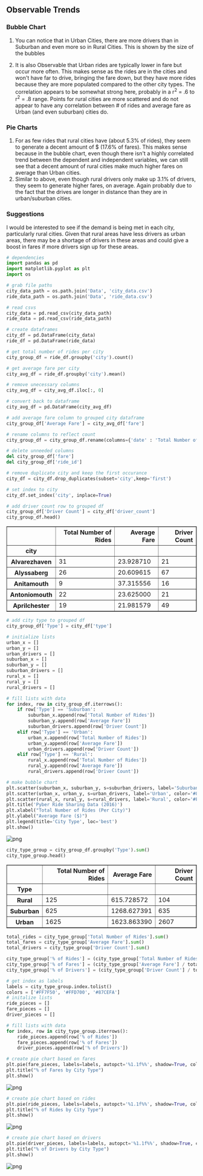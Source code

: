 ## Observable Trends
### Bubble Chart
1. You can notice that in Urban Cities, there are more drivers than in Suburban and even more so in Rural Cities. This is shown by the size of the bubbles

2. It is also Observable that Urban rides are typically lower in fare but occur more often. This makes sense as the rides are in the cities and won't have far to drive, bringing the fare down, but they have more rides because they are more populated compared to the other city types. The correlation appears to be somewhat strong here, probably in a r<sup>2</sup> = .6 to r<sup>2</sup> = .8 range. Points for rural cities are more scattered and do not appear to have any correlation between # of rides and average fare as Urban (and even suburban) cities do.

### Pie Charts

1. For as few rides that rural cities have (about 5.3% of rides), they seem to generate a decent amount of $ (17.6% of fares). This makes sense because in the bubble chart, even though there isn't a highly correlated trend between the dependent and independent variables, we can still see that a decent amount of rural cities make much higher fares on average than Urban cities.
2. Similar to above, even though rural drivers only make up 3.1% of drivers, they seem to generate higher fares, on average. Again probably due to the fact that the drives are longer in distance than they are in urban/suburban cities.

### Suggestions
I would be interested to see if the demand is being met in each city, particularly rural cities. Given that rural areas have less drivers as urban areas, there may be a shortage of drivers in these areas and could give a boost in fares if more drivers sign up for these areas.


```python
# dependencies
import pandas as pd
import matplotlib.pyplot as plt
import os
```


```python
# grab file paths
city_data_path = os.path.join('Data', 'city_data.csv')
ride_data_path = os.path.join('Data', 'ride_data.csv')
```


```python
# read csvs
city_data = pd.read_csv(city_data_path)
ride_data = pd.read_csv(ride_data_path)
```


```python
# create dataframes
city_df = pd.DataFrame(city_data)
ride_df = pd.DataFrame(ride_data)
```


```python
# get total number of rides per city
city_group_df = ride_df.groupby('city').count()
```


```python
# get average fare per city
city_avg_df = ride_df.groupby('city').mean()
```


```python
# remove unecessary columns
city_avg_df = city_avg_df.iloc[:, 0]
```


```python
# convert back to dataframe
city_avg_df = pd.DataFrame(city_avg_df)
```


```python
# add average fare column to grouped city dataframe
city_group_df['Average Fare'] = city_avg_df['fare']
```


```python
# rename columns to reflect count
city_group_df = city_group_df.rename(columns={'date' : 'Total Number of Rides'})
```


```python
# delete unneeded columns
del city_group_df['fare']
del city_group_df['ride_id']
```


```python
# remove duplicate city and keep the first occurance
city_df = city_df.drop_duplicates(subset='city',keep='first')
```


```python
# set index to city
city_df.set_index('city', inplace=True)
```


```python
# add driver count row to grouped df
city_group_df['Driver Count'] = city_df['driver_count']
city_group_df.head()
```




<div>
<style>
    .dataframe thead tr:only-child th {
        text-align: right;
    }

    .dataframe thead th {
        text-align: left;
    }

    .dataframe tbody tr th {
        vertical-align: top;
    }
</style>
<table border="1" class="dataframe">
  <thead>
    <tr style="text-align: right;">
      <th></th>
      <th>Total Number of Rides</th>
      <th>Average Fare</th>
      <th>Driver Count</th>
    </tr>
    <tr>
      <th>city</th>
      <th></th>
      <th></th>
      <th></th>
    </tr>
  </thead>
  <tbody>
    <tr>
      <th>Alvarezhaven</th>
      <td>31</td>
      <td>23.928710</td>
      <td>21</td>
    </tr>
    <tr>
      <th>Alyssaberg</th>
      <td>26</td>
      <td>20.609615</td>
      <td>67</td>
    </tr>
    <tr>
      <th>Anitamouth</th>
      <td>9</td>
      <td>37.315556</td>
      <td>16</td>
    </tr>
    <tr>
      <th>Antoniomouth</th>
      <td>22</td>
      <td>23.625000</td>
      <td>21</td>
    </tr>
    <tr>
      <th>Aprilchester</th>
      <td>19</td>
      <td>21.981579</td>
      <td>49</td>
    </tr>
  </tbody>
</table>
</div>




```python
# add city type to grouped df
city_group_df['Type'] = city_df['type']
```


```python
# initialize lists
urban_x = []
urban_y = []
urban_drivers = []
suburban_x = []
suburban_y = []
suburban_drivers = []
rural_x = []
rural_y = []
rural_drivers = []
```


```python
# fill lists with data
for index, row in city_group_df.iterrows():
    if row['Type'] == 'Suburban':
        suburban_x.append(row['Total Number of Rides'])
        suburban_y.append(row['Average Fare'])
        suburban_drivers.append(row['Driver Count'])
    elif row['Type'] == 'Urban':
        urban_x.append(row['Total Number of Rides'])
        urban_y.append(row['Average Fare'])
        urban_drivers.append(row['Driver Count'])
    elif row['Type'] == 'Rural':
        rural_x.append(row['Total Number of Rides'])
        rural_y.append(row['Average Fare'])
        rural_drivers.append(row['Driver Count'])
```


```python
# make bubble chart
plt.scatter(suburban_x, suburban_y, s=suburban_drivers, label='Suburban', color='#FFD700', edgecolor='black')
plt.scatter(urban_x, urban_y, s=urban_drivers, label='Urban', color='#87CEFA', edgecolor='blue')
plt.scatter(rural_x, rural_y, s=rural_drivers, label='Rural', color='#FF7F50')
plt.title('Pyber Ride Sharing Data (2016)')
plt.xlabel("Total Number of Rides (Per City)")
plt.ylabel("Average Fare ($)")
plt.legend(title='City Type', loc='best')
plt.show()
```


![png](output_17_0.png)



```python
city_type_group = city_group_df.groupby('Type').sum()
city_type_group.head()
```




<div>
<style>
    .dataframe thead tr:only-child th {
        text-align: right;
    }

    .dataframe thead th {
        text-align: left;
    }

    .dataframe tbody tr th {
        vertical-align: top;
    }
</style>
<table border="1" class="dataframe">
  <thead>
    <tr style="text-align: right;">
      <th></th>
      <th>Total Number of Rides</th>
      <th>Average Fare</th>
      <th>Driver Count</th>
    </tr>
    <tr>
      <th>Type</th>
      <th></th>
      <th></th>
      <th></th>
    </tr>
  </thead>
  <tbody>
    <tr>
      <th>Rural</th>
      <td>125</td>
      <td>615.728572</td>
      <td>104</td>
    </tr>
    <tr>
      <th>Suburban</th>
      <td>625</td>
      <td>1268.627391</td>
      <td>635</td>
    </tr>
    <tr>
      <th>Urban</th>
      <td>1625</td>
      <td>1623.863390</td>
      <td>2607</td>
    </tr>
  </tbody>
</table>
</div>




```python
total_rides = city_type_group['Total Number of Rides'].sum()
total_fares = city_type_group['Average Fare'].sum()
total_drivers = city_type_group['Driver Count'].sum()
```


```python
city_type_group['% of Rides'] = (city_type_group['Total Number of Rides'] / total_rides) * 100
city_type_group['% of Fares'] = (city_type_group['Average Fare'] / total_fares) * 100
city_type_group['% of Drivers'] = (city_type_group['Driver Count'] / total_drivers) * 100
```


```python
# get index as labels
labels = city_type_group.index.tolist()
colors = ['#FF7F50', '#FFD700', '#87CEFA']
# initalize lists
ride_pieces = []
fare_pieces = []
driver_pieces = []
```


```python
# fill lists with data
for index, row in city_type_group.iterrows():
    ride_pieces.append(row['% of Rides'])
    fare_pieces.append(row['% of Fares'])
    driver_pieces.append(row['% of Drivers'])
```


```python
# create pie chart based on fares
plt.pie(fare_pieces, labels=labels, autopct='%1.1f%%', shadow=True, colors=colors, explode=(0.1,0,0))
plt.title("% of Fares by City Type")
plt.show()
```


![png](output_23_0.png)



```python
# create pie chart based on rides
plt.pie(ride_pieces, labels=labels, autopct='%1.1f%%', shadow=True, colors=colors, explode=(0.4,0,0))
plt.title("% of Rides by City Type")
plt.show()
```


![png](output_24_0.png)



```python
# create pie chart based on drivers
plt.pie(driver_pieces, labels=labels, autopct='%1.1f%%', shadow=True, colors=colors, explode=(0.4,0,0))
plt.title("% of Drivers by City Type")
plt.show()
```


![png](output_25_0.png)



```python

```
